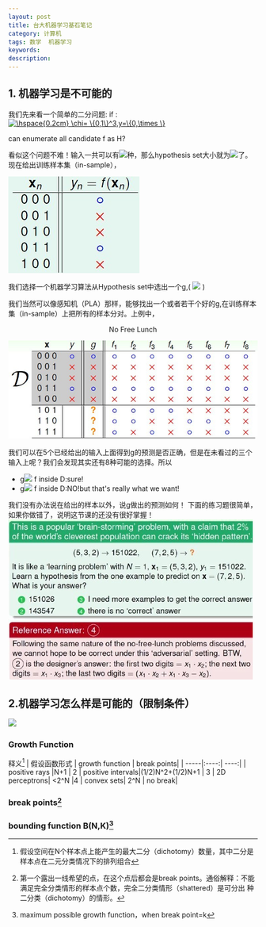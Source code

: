 ```yaml
---
layout: post
title: 台大机器学习基石笔记
category: 计算机
tags: 数学  机器学习
keywords: 
description: 
---
```


## 1. 机器学习是不可能的<br>
我们先来看一个简单的二分问题:
if :<a href="https://www.codecogs.com/eqnedit.php?latex=\hspace{0.2cm}&space;\chi=&space;\{0,1\}^3,y=\{0,\times&space;\}" target="_blank"><img src="https://latex.codecogs.com/gif.latex?\hspace{0.2cm}&space;\chi=&space;\{0,1\}^3,y=\{0,\times&space;\}" title="\hspace{0.2cm} \chi= \{0,1\}^3,y=\{0,\times \}" /></a>  

can enumerate all candidate f as H?  

看似这个问题不难！输入一共可以有<img src="http://www.forkosh.com/mathtex.cgi? \small 2^3=8">种，那么hypothesis set大小就为<img src="http://www.forkosh.com/mathtex.cgi? \small 2^8=256">了。现在给出训练样本集（in-sample），    

![2](/public/img/4_1.jpg)   



我们选择一个机器学习算法从Hypothesis set中选出一个g,( <img src="http://www.forkosh.com/mathtex.cgi? \small pick\hspace{0.1cm}g\epsilon H,with \hspace{0.1cm}all\hspace{0.1cm} g(x_n)=y_n(like\hspace{0.1cm} PLA\hspace{0.2cm}algorithm).\hspace{0.2cm} \underline{Does\hspace{0.2cm} g\approx f?}">  )    

我们当然可以像感知机（PLA）那样，能够找出一个或者若干个好的g,在训练样本集（in-sample）上把所有的样本分对。上例中，
<center>No Free Lunch</center>     

![1](/public/img/4_2.jpg)   

我们可以在5个已经给出的输入上面得到g的预测是否正确，但是在未看过的三个输入上呢？我们会发现其实还有8种可能的选择。所以      

* g<img src="http://www.forkosh.com/mathtex.cgi? \small \approx"> f  inside D:sure!
* g<img src="http://www.forkosh.com/mathtex.cgi? \small \approx"> f  inside D:NO!but that's really what we want!   
 
我们没有办法说在给出的样本以外，说g做出的预测如何！
下面的练习题很简单，如果你做错了，说明这节课的还没有很好掌握！
![3](/public/img/4_1_funTime.jpg)
## 2.机器学习怎么样是可能的（限制条件）
<img src="http://www.forkosh.com/mathtex.cgi? \Large x=\frac{-b\pm\sqrt{b^2-4ac}}{2a}">



### Growth Function    
释义[^1] 
| 假设函数形式 | growth function | break points|
| -----|:----:|  ----:|
| positive rays   |N+1    | 2
| positive intervals|(1/2)N^2+(1/2)N+1 |  3
| 2D perceptrons| <2^N |4
| convex sets| 2^N |  no break|   

### break points[^2] 
### bounding function B(N,K)[^3]

[^1]:假设空间在N个样本点上能产生的最大二分（dichotomy）数量，其中二分是样本点在二元分类情况下的排列组合
[^2]: 第一个露出一线希望的点，在这个点后都会是break points。通俗解释：不能满足完全分类情形的样本点个数，完全二分类情形（shattered）是可分出  种二分类（dichotomy）的情形。

[^3]: maximum possible growth function，when break point=k